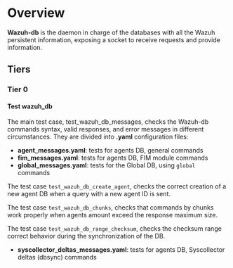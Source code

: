 # Overview

**Wazuh-db** is the daemon in charge of the databases with all the Wazuh persistent information, exposing a socket to receive requests and provide information.

## Tiers
### Tier 0
#### Test wazuh_db

The main test case, test_wazuh_db_messages, checks the Wazuh-db commands syntax, valid responses, and error messages in different circumstances. They are divided into **.yaml** configuration files:

- **agent_messages.yaml**: tests for agents DB, general commands
- **fim_messages.yaml**: tests for agents DB, FIM module commands
- **global_messages.yaml**: tests for the Global DB, using `global` commands

The test case `test_wazuh_db_create_agent`, checks the correct creation of a new agent DB when a query with a new agent ID is sent.

The test case `test_wazuh_db_chunks`, checks that commands by chunks work properly when agents amount exceed the response maximum size.

The test case `test_wazuh_db_range_checksum`, checks the checksum range correct behavior during the synchronization of the DB.
- **syscollector_deltas_messages.yaml**: tests for agents DB, Syscollector deltas (dbsync) commands
